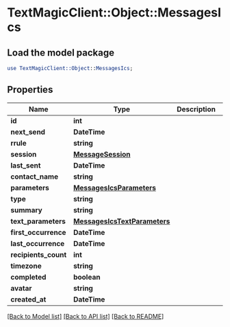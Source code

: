 # TextMagicClient::Object::MessagesIcs

## Load the model package
```perl
use TextMagicClient::Object::MessagesIcs;
```

## Properties
Name | Type | Description | Notes
------------ | ------------- | ------------- | -------------
**id** | **int** |  | 
**next_send** | **DateTime** |  | 
**rrule** | **string** |  | 
**session** | [**MessageSession**](MessageSession.md) |  | 
**last_sent** | **DateTime** |  | 
**contact_name** | **string** |  | 
**parameters** | [**MessagesIcsParameters**](MessagesIcsParameters.md) |  | 
**type** | **string** |  | 
**summary** | **string** |  | 
**text_parameters** | [**MessagesIcsTextParameters**](MessagesIcsTextParameters.md) |  | 
**first_occurrence** | **DateTime** |  | 
**last_occurrence** | **DateTime** |  | 
**recipients_count** | **int** |  | 
**timezone** | **string** |  | 
**completed** | **boolean** |  | 
**avatar** | **string** |  | 
**created_at** | **DateTime** |  | 

[[Back to Model list]](../README.md#documentation-for-models) [[Back to API list]](../README.md#documentation-for-api-endpoints) [[Back to README]](../README.md)


